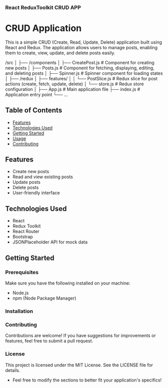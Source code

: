 ### React ReduxToolkit CRUD APP

# CRUD Application

This is a simple CRUD (Create, Read, Update, Delete) application built using React and Redux. The application allows users to manage posts, enabling them to create, view, update, and delete posts easily.

/src
│
├── /components
│ ├── CreatePost.js # Component for creating new posts
│ ├── Posts.js # Component for fetching, displaying, editing, and deleting posts
│ ├── Spinner.js # Spinner component for loading states
│
├── /redux
│ ├── features/
│ │ └── PostSlice.js # Redux slice for post actions (create, fetch, update, delete)
│ └── store.js # Redux store configuration
│
├── App.js # Main application file
├── index.js # Application entry point
└── ...

## Table of Contents

- [Features](#features)
- [Technologies Used](#technologies-used)
- [Getting Started](#getting-started)
- [Usage](#usage)
- [Contributing](#contributing)

## Features

- Create new posts
- Read and view existing posts
- Update posts
- Delete posts
- User-friendly interface

## Technologies Used

- React
- Redux Toolkit
- React Router
- Bootstrap
- JSONPlaceholder API for mock data

## Getting Started

### Prerequisites

Make sure you have the following installed on your machine:

- Node.js
- npm (Node Package Manager)

### Installation

### Contributing

Contributions are welcome! If you have suggestions for improvements or features, feel free to submit a pull request.

### License

This project is licensed under the MIT License. See the LICENSE file for details.

- Feel free to modify the sections to better fit your application's specifics!

